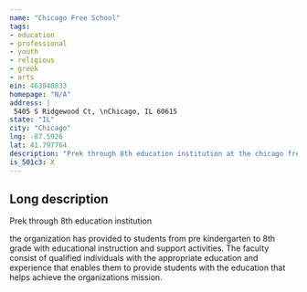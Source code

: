 ```yaml
---
name: "Chicago Free School"
tags:
- education
- professional
- youth
- religious
- greek
- arts
ein: 463840833
homepage: "N/A"
address: |
 5405 S Ridgewood Ct, \nChicago, IL 60615
state: "IL"
city: "Chicago"
lng: -87.5926
lat: 41.797764
description: "Prek through 8th education institution at the chicago free school, students have the freedom to choose what they want to learn and how they want to learn it, while participating in a democratic, inclusive school community. "
is_501c3: X
---
```


## Long description

Prek through 8th education institution
  
  the organization has provided to students from pre kindergarten to 8th grade with educational instruction and support activities. The faculty consist of qualified individuals with the appropriate education and experience that enables them to provide students with the education that helps achieve the organizations mission. 
